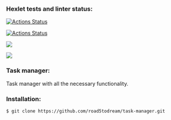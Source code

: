 ### Hexlet tests and linter status:
[![Actions Status](https://github.com/road5todream/python-project-52/workflows/hexlet-check/badge.svg)](https://github.com/road5todream/python-project-52/actions)

[![Actions Status](https://github.com/road5todream/python-project-52/workflows/main/badge.svg)](https://github.com/road5todream/task-manager/actions)

<a href="https://codeclimate.com/github/road5todream/task-manager/maintainability"><img src="https://api.codeclimate.com/v1/badges/67a36b58ef9ff2ea09d5/maintainability" /></a>

<a href="https://codeclimate.com/github/road5todream/task-manager/test_coverage"><img src="https://api.codeclimate.com/v1/badges/67a36b58ef9ff2ea09d5/test_coverage" /></a>

### Task manager:
Task manager with all the necessary functionality.

### Installation:

``$ git clone https://github.com/road5todream/task-manager.git``

